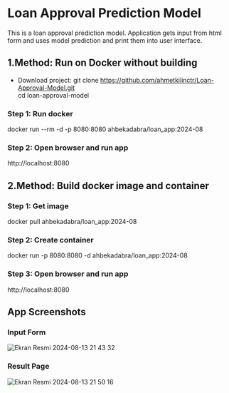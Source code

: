 
# Loan Approval Prediction Model

This is a loan approval prediction model. Application gets input from html form and uses model prediction and print them into user interface.

## 1.Method: Run on Docker without building

* Download project: git clone https://github.com/ahmetkilinctr/Loan-Approval-Model.git <br />
cd loan-approval-model
### Step 1: Run docker

docker run --rm -d -p 8080:8080 ahbekadabra/loan_app:2024-08

### Step 2: Open browser and run app

http://localhost:8080

## 2.Method: Build docker image and container
### Step 1: Get image

docker pull ahbekadabra/loan_app:2024-08

### Step 2: Create container

docker run -p 8080:8080 -d ahbekadabra/loan_app:2024-08

### Step 3: Open browser and run app 

http://localhost:8080

## App Screenshots

### Input Form
![Ekran Resmi 2024-08-13 21 43 32](https://github.com/user-attachments/assets/989e551d-30d2-4d4c-a933-67dcf0373fe3)

### Result Page
![Ekran Resmi 2024-08-13 21 50 16](https://github.com/user-attachments/assets/72fdb55b-e5b8-42cc-8cc1-78785fb6c176)

